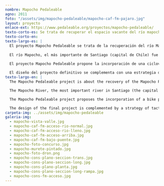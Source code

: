 ```yaml
---
nombre: Mapocho Pedaleable
agno: 2011
foto: "/assets/img/mapocho-pedaleable/mapocho-caf-fm-pajaro.jpg"
layout: proyecto
enlace-ext: https://www.pedaleable.org/proyectos/mapocho-pedaleable/
texto-corto-es: Se trata de recuperar el espacio vacante del río mapocho para transformarlo en un parque urbano.
texto-corto-en:
texto-largo-es: |
  El proyecto Mapocho Pedaleable se trata de la recuperación del río Mapocho, un espacio abandonado y estigmatizado, en un espacio público y una infraestructura de transporte sostenible.
  
  El río Mapocho, el más importante de Santiago (capital de Chile) fue desconectado de la ciudad, primero a través de su uso como infraestructura para la descarga de aguas servidas, removidas el 2010, y posteriormente con la construcción de autopistas urbanas. Ambas intervenciones le dieron al río fama de un lugar contaminado y peligroso.
  
  El proyecto Mapocho Pedaleable propone la incorporación de una ciclovía y un paseo peatonal en el costado sur del lecho del río, que se mantiene seco la mayor parte del año, con la excepción de unos 5 a 10 días (en promedio) de lluvias intensas.

  El diseño del proyecto definitivo se complementa con una estrategia de intervenciones de urbanismo táctico, que en conjunto con las partes interesadas, abre el río a la ciudadanía y despliega una agenda de actividades destinadas a la apropiación de este "nuevo" espacio.
texto-largo-en: |
  The Mapocho Pedaleable project is about the recovery of the Mapocho River, a neglected and stigmatized space, transforming it into a public space and sustainable transportation infrastructure.

  The Mapocho River, the most important river in Santiago (the capital of Chile), was disconnected from the city, first through its use as infrastructure for sewage discharge, removed in 2010, and later with the construction of urban highways. Both interventions gave the river a reputation as a polluted and dangerous place.

  The Mapocho Pedaleable project proposes the incorporation of a bike path and a pedestrian walkway on the southern side of the riverbed, which remains dry for most of the year, except for an average of 5 to 10 days of heavy rainfall.

  The design of the final project is complemented by a strategy of tactical urbanism interventions, which, together with stakeholders, opens the river to the public and deploys a schedule of activities aimed at the appropriation of this "new" space.
carpeta-img: ../assets/img/mapocho-pedaleable
galeria-img:
  - mapocho-vista-valle.jpg
  - mapocho-caf-fm-acceso-rio-normal.jpg
  - mapocho-caf-fm-acceso-rio-lleno.jpg
  - mapocho-caf-fm-acceso-arriba.jpg
  - mapocho-caf-fm-bajo-puente.jpg
  - mapocho-foto-concurso.jpg
  - mapocho-murete-pintado.jpg
  - mapocho-foto-dron.png
  - mapocho-cons-plano-seccion-trans.jpg
  - mapocho-cons-plano-seccion-long.jpg
  - mapocho-cons-plano-planta.jpg
  - mapocho-cons-plano-seccion-long-rampa.jpg
  - mapocho-cons-fm-acceso.jpg
---
```

